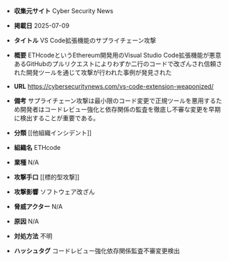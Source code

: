 - **収集元サイト**
Cyber Security News

- **掲載日**
2025-07-09

- **タイトル**
VS Code拡張機能のサプライチェーン攻撃

- **概要**
ETHcodeというEthereum開発用のVisual Studio Code拡張機能が悪意あるGitHubのプルリクエストによりわずか二行のコードで改ざんされ信頼された開発ツールを通じて攻撃が行われた事例が発見された

- **URL**
https://cybersecuritynews.com/vs-code-extension-weaponized/

- **備考**
サプライチェーン攻撃は最小限のコード変更で正規ツールを悪用するため開発者はコードレビュー強化と依存関係の監査を徹底し不審な変更を早期に検出することが重要である。

- **分類**
[[他組織インシデント]]

- **組織名**
ETHcode

- **業種**
N/A

- **攻撃手口**
[[標的型攻撃]]

- **攻撃影響**
ソフトウェア改ざん

- **脅威アクター**
N/A

- **原因**
N/A

- **対処方法**
不明

- **ハッシュタグ**
コードレビュー強化依存関係監査不審変更検出
